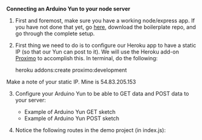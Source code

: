 **Connecting an Arduino Yun to your node server**

1) First and foremost, make sure you have a working node/express app. If you have not done that yet, go [here](https://github.com/sslover/node-express-api-boilerplate), download the boilerplate repo, and go through the complete setup.

2) First thing we need to do is to configure our Heroku app to have a static IP (so that our Yun can post to it). We will use the Heroku add-on [Proximo](https://devcenter.heroku.com/articles/proximo) to accomplish this. In terminal, do the following:
	
	heroku addons:create proximo:development

Make a note of your static IP. Mine is 54.83.205.153

3) Configure your Arduino Yun to be able to GET data and POST data to your server:

	* Example of Arduino Yun GET sketch
	* Example of Arduino Yun POST sketch

4) Notice the following routes in the demo project (in index.js):

	

